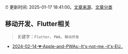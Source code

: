 :alarm_clock: 更新时间: 2025-01-17 18:41:00。[文章来源](/README.md)、[文章分类](/TAGS.md)

## 移动开发、Flutter相关


> 关键字：`Flutter`、`PWA`、`移动开发`



- [2024-02-14-💔-Apple-and-PWAs:-It's-not-me,-it's-EU..](https://frontendfoc.us/issues/630) 
